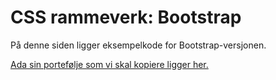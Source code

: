 # CSS rammeverk: Bootstrap

På denne siden ligger eksempelkode for Bootstrap-versjonen. 


[Ada sin portefølje som vi skal kopiere ligger her.](https://about-ada-madelelo.vercel.app/)

